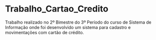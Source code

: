 # Trabalho_Cartao_Credito
Trabalho realizado no 2º Bimestre do 3º Período do curso de Sistema de Informação onde foi desenvolvido um sistema para cadastro e movimentações com cartão de crédito.
